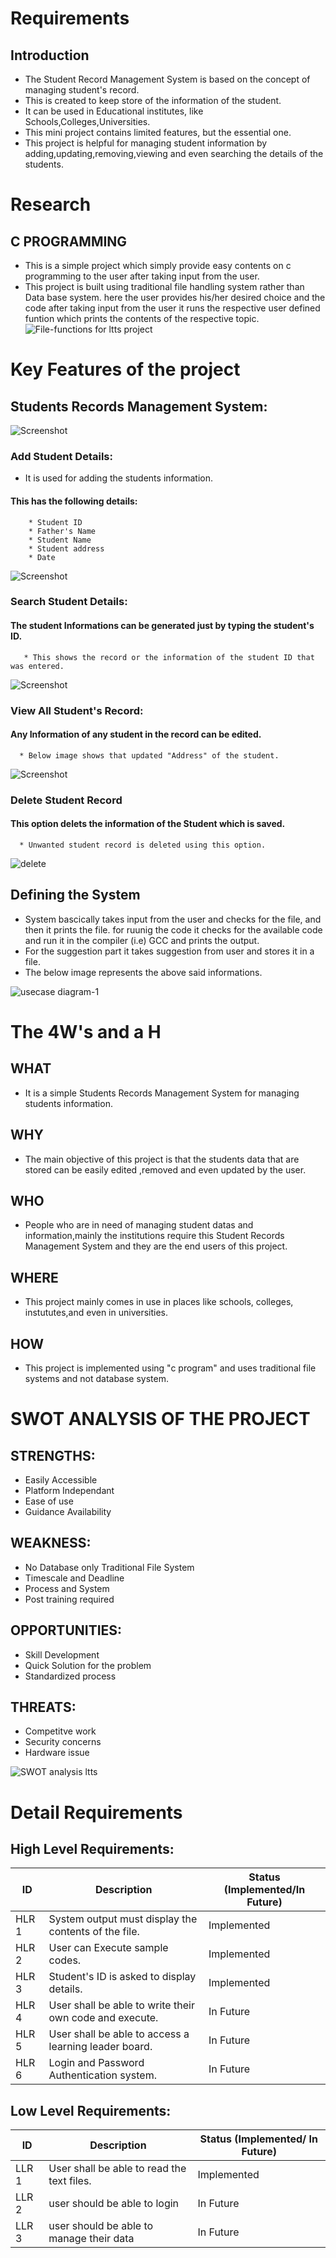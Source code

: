 # Requirements
## Introduction
* The Student Record Management System is based on the concept of managing student's record.
* This is created to keep store of the information of the student.
* It can be used in Educational institutes, like Schools,Colleges,Universities.
* This mini project contains limited features, but the essential one.
* This project is helpful for managing student information by adding,updating,removing,viewing and even searching the details of the students.

# Research
## C PROGRAMMING
 * This is a simple project which simply provide easy contents on c programming to the user after taking input from the user.
 * This project is built using traditional file handling system rather than Data base system. here the user provides his/her desired choice and the code after taking input from the user it runs the respective user defined funtion which prints the contents of the respective topic.
 ![File-functions for ltts project](https://user-images.githubusercontent.com/86227942/160670091-bc3a2979-38a2-4008-b6fa-9df582dac766.jpg)
 
 # Key Features of the project
 
 ## Students Records Management System: 
 
  ![Screenshot](https://user-images.githubusercontent.com/86227942/161250719-a41fa4a3-e1cf-4eba-bfca-55b5ccfbe002.png)



 ### Add Student Details:
  * It is used for adding the students information.
 
   #### This has the following details:
        * Student ID
        * Father's Name
        * Student Name
        * Student address
        * Date
      
   ![Screenshot](https://user-images.githubusercontent.com/86227942/161250887-17ef2ac3-3c80-4747-9824-12b53869e328.png)


 ### Search Student Details:
#### The student Informations can be generated just by typing the student's ID.
       * This shows the record or the information of the student ID that was entered.
 
 ![Screenshot](https://user-images.githubusercontent.com/86227942/161251259-914cf5f1-2bce-4b42-ad81-544b7c2e62bf.png)


 
 ### View All Student's Record:
 #### Any Information of any student in the record can be edited.
      * Below image shows that updated "Address" of the student.
  
 ![Screenshot](https://user-images.githubusercontent.com/86227942/161251437-6eab2af4-912f-4fe7-a7ca-8a658c0eca78.png)


 ### Delete Student Record
 #### This option delets the information of the Student which is saved.
      * Unwanted student record is deleted using this option.
 
 
 ![delete](https://user-images.githubusercontent.com/86227942/161251497-35bc8220-cea3-4366-b42e-b4f9a496b9fb.png)


 
 

## Defining the System
* System bascically takes input from the user and checks for the file, and then it prints the file. for ruunig the code it checks for the available code and run it in the compiler (i.e) GCC and prints the output.
* For the suggestion part it takes suggestion from user and stores it in a file.
* The below image represents the above said informations.

![usecase diagram-1](https://user-images.githubusercontent.com/86227942/160700230-90ae153b-9e5c-4428-a7f7-d7801b681160.png)



# The 4W's and a H 
## WHAT
  * It is a simple Students Records Management System for managing students information.
## WHY
  * The main objective of this project is that the students data that are stored can be easily edited ,removed and even updated by the user.
## WHO
  * People who are in need of managing student datas and information,mainly the institutions require this Student Records Management System and they are the end users of this project.
## WHERE
  * This project mainly comes in use in places like schools, colleges, instututes,and even in universities.
## HOW
  * This project is implemented using "c program" and uses traditional file systems and not database system.
 
 

# SWOT ANALYSIS OF THE PROJECT
 ## STRENGTHS:
   * Easily Accessible
   * Platform Independant
   * Ease of use
   * Guidance Availability
## WEAKNESS:
   * No Database only Traditional File System
   * Timescale and Deadline
   * Process and System
   * Post training required
## OPPORTUNITIES:
   * Skill Development
   * Quick Solution for the problem
   * Standardized process
## THREATS:
   * Competitve work
   * Security concerns
   * Hardware issue



![SWOT analysis ltts](https://user-images.githubusercontent.com/86227942/160672798-15e3074f-fe2c-4e8c-a228-b3ef04748b44.png)


# Detail Requirements

## High Level Requirements:

|  ID   | Description | Status (Implemented/In Future) |
| ----- | ----------- | ------------------------------ |
| HLR 1 |    System output must display the contents of the file.   |  Implemented  |
| HLR 2 |    User can Execute sample codes.   | Implemented |
| HLR 3 |    Student's ID is asked to display details.   | Implemented |
| HLR 4 |    User shall be able to write their own code and execute.  | In Future |
| HLR 5 |    User shall be able to access a learning leader board.   | In Future |
| HLR 6 |    Login and Password Authentication system.    |  In Future |

## Low Level Requirements:

|  ID   | Description | Status (Implemented/ In Future) |
| ----- | ----------- | ------------------------------- |
| LLR 1 |    User shall be able to read the text files.  |  Implemented  |
| LLR 2 |    user should be able to login | In Future |
| LLR 3 |    user should be able to manage their data | In Future |

